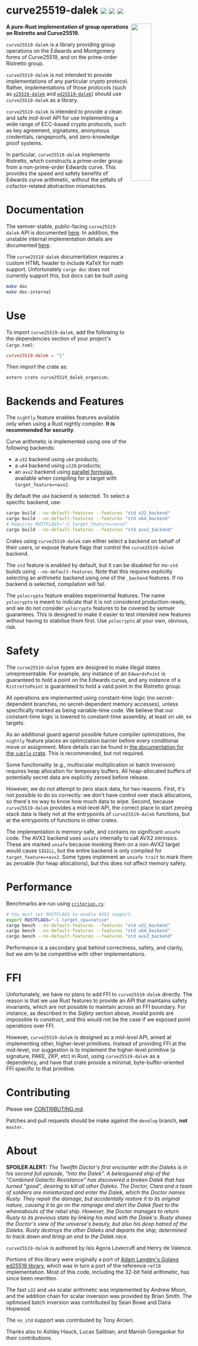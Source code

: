 
# curve25519-dalek [![](https://img.shields.io/crates/v/curve25519-dalek.svg)](https://crates.io/crates/curve25519-dalek) [![](https://img.shields.io/badge/dynamic/json.svg?label=docs&uri=https%3A%2F%2Fcrates.io%2Fapi%2Fv1%2Fcrates%2Fcurve25519-dalek%2Fversions&query=%24.versions%5B0%5D.num&colorB=4F74A6)](https://doc.dalek.rs) [![](https://travis-ci.org/dalek-cryptography/curve25519-dalek.svg?branch=master)](https://travis-ci.org/dalek-cryptography/curve25519-dalek)

<img
 width="33%"
 align="right"
 src="https://doc.dalek.rs/assets/dalek-logo-clear.png"/>

**A pure-Rust implementation of group operations on Ristretto and Curve25519.**

`curve25519-dalek` is a library providing group operations on the Edwards and
Montgomery forms of Curve25519, and on the prime-order Ristretto group.

`curve25519-dalek` is not intended to provide implementations of any particular
crypto protocol.  Rather, implementations of those protocols (such as
[`x25519-dalek`][x25519-dalek] and [`ed25519-dalek`][ed25519-dalek]) should use
`curve25519-dalek` as a library.

`curve25519-dalek` is intended to provide a clean and safe _mid-level_ API for use
implementing a wide range of ECC-based crypto protocols, such as key agreement,
signatures, anonymous credentials, rangeproofs, and zero-knowledge proof
systems.

In particular, `curve25519-dalek` implements Ristretto, which constructs a
prime-order group from a non-prime-order Edwards curve.  This provides the
speed and safety benefits of Edwards curve arithmetic, without the pitfalls of
cofactor-related abstraction mismatches.

# Documentation

The semver-stable, public-facing `curve25519-dalek` API is documented
[here][docs-external].  In addition, the unstable internal implementation
details are documented [here][docs-internal].

The `curve25519-dalek` documentation requires a custom HTML header to include
KaTeX for math support. Unfortunately `cargo doc` does not currently support
this, but docs can be built using
```sh
make doc
make doc-internal
```

# Use

To import `curve25519-dalek`, add the following to the dependencies section of
your project's `Cargo.toml`:
```toml
curve25519-dalek = "1"
```
Then import the crate as:
```rust,no_run
extern crate curve25519_dalek_organism;
```

# Backends and Features

The `nightly` feature enables features available only when using a Rust nightly
compiler.  **It is recommended for security**.

Curve arithmetic is implemented using one of the following backends:

* a `u32` backend using `u64` products;
* a `u64` backend using `u128` products;
* an `avx2` backend using [parallel formulas][parallel_doc], available
  when compiling for a target with `target_feature=+avx2`.

By default the `u64` backend is selected.  To select a specific backend, use:
```sh
cargo build --no-default-features --features "std u32_backend"
cargo build --no-default-features --features "std u64_backend"
# Requires RUSTFLAGS="-C target_feature=+avx2"
cargo build --no-default-features --features "std avx2_backend"
```
Crates using `curve25519-dalek` can either select a backend on behalf of their
users, or expose feature flags that control the `curve25519-dalek` backend.

The `std` feature is enabled by default, but it can be disabled for no-`std`
builds using `--no-default-features`.  Note that this requires explicitly
selecting an arithmetic backend using one of the `_backend` features.
If no backend is selected, compilation will fail.

The `yolocrypto` feature enables experimental features.  The name `yolocrypto`
is meant to indicate that it is not considered production-ready, and we do not
consider `yolocrypto` features to be covered by semver guarantees.
This is designed to make it easier to test intended new features
without having to stabilise them first.  Use `yolocrypto` at your own,
obvious, risk.

# Safety

The `curve25519-dalek` types are designed to make illegal states
unrepresentable.  For example, any instance of an `EdwardsPoint` is
guaranteed to hold a point on the Edwards curve, and any instance of a
`RistrettoPoint` is guaranteed to hold a valid point in the Ristretto
group.

All operations are implemented using constant-time logic (no
secret-dependent branches, no secret-dependent memory accesses),
unless specifically marked as being variable-time code.
We believe that our constant-time logic is lowered to constant-time
assembly, at least on `x86_64` targets.

As an additional guard against possible future compiler optimizations, the
`nightly` feature places an optimization barrier before every
conditional move or assignment.  More details can be found in [the
documentation for the `subtle` crate][subtle_doc].  This is
recommended, but not required.

Some functionality (e.g., multiscalar multiplication or batch
inversion) requires heap allocation for temporary buffers.  All
heap-allocated buffers of potentially secret data are explicitly
zeroed before release.

However, we do not attempt to zero stack data, for two reasons.
First, it's not possible to do so correctly: we don't have control
over stack allocations, so there's no way to know how much data to
wipe.  Second, because `curve25519-dalek` provides a mid-level API,
the correct place to start zeroing stack data is likely not at the
entrypoints of `curve25519-dalek` functions, but at the entrypoints of
functions in other crates.

The implementation is memory-safe, and contains no significant
`unsafe` code.  The AVX2 backend uses `unsafe` internally to call AVX2
intrinsics.  These are marked `unsafe` because invoking them on a
non-AVX2 target would cause `SIGILL`, but the entire backend is only
compiled for `target_feature=+avx2`.  Some types implement an `unsafe
trait` to mark them as zeroable (for heap allocations), but this does
not affect memory safety.

# Performance

Benchmarks are run using [`criterion.rs`][criterion]:

```sh
# You must set RUSTFLAGS to enable AVX2 support.
export RUSTFLAGS="-C target_cpu=native"
cargo bench --no-default-features --features "std u32_backend"
cargo bench --no-default-features --features "std u64_backend"
cargo bench --no-default-features --features "std avx2_backend"
```

Performance is a secondary goal behind correctness, safety, and
clarity, but we aim to be competitive with other implementations.

# FFI

Unfortunately, we have no plans to add FFI to `curve25519-dalek` directly.  The
reason is that we use Rust features to provide an API that maintains safety
invariants, which are not possible to maintain across an FFI boundary.  For
instance, as described in the _Safety_ section above, invalid points are
impossible to construct, and this would not be the case if we exposed point
operations over FFI.

However, `curve25519-dalek` is designed as a *mid-level* API, aimed at
implementing other, higher-level primitives.  Instead of providing FFI at the
mid-level, our suggestion is to implement the higher-level primitive (a
signature, PAKE, ZKP, etc) in Rust, using `curve25519-dalek` as a dependency,
and have that crate provide a minimal, byte-buffer-oriented FFI specific to
that primitive.

# Contributing

Please see [CONTRIBUTING.md][contributing].

Patches and pull requests should be make against the `develop`
branch, **not** `master`.

# About

**SPOILER ALERT:** *The Twelfth Doctor's first encounter with the Daleks is in
his second full episode, "Into the Dalek". A beleaguered ship of the "Combined
Galactic Resistance" has discovered a broken Dalek that has turned "good",
desiring to kill all other Daleks. The Doctor, Clara and a team of soldiers
are miniaturized and enter the Dalek, which the Doctor names Rusty. They
repair the damage, but accidentally restore it to its original nature, causing
it to go on the rampage and alert the Dalek fleet to the whereabouts of the
rebel ship. However, the Doctor manages to return Rusty to its previous state
by linking his mind with the Dalek's: Rusty shares the Doctor's view of the
universe's beauty, but also his deep hatred of the Daleks. Rusty destroys the
other Daleks and departs the ship, determined to track down and bring an end
to the Dalek race.*

`curve25519-dalek` is authored by Isis Agora Lovecruft and Henry de Valence. 

Portions of this library were originally a port of [Adam Langley's
Golang ed25519 library](https://github.com/agl/ed25519), which was in
turn a port of the reference `ref10` implementation.  Most of this code,
including the 32-bit field arithmetic, has since been rewritten.

The fast `u32` and `u64` scalar arithmetic was implemented by Andrew Moon, and
the addition chain for scalar inversion was provided by Brian Smith.  The
optimised batch inversion was contributed by Sean Bowe and Daira Hopwood.

The `no_std` support was contributed by Tony Arcieri.

Thanks also to Ashley Hauck, Lucas Salibian, and Manish Goregaokar for their
contributions.

[ed25519-dalek]: https://github.com/dalek-cryptography/ed25519-dalek
[x25519-dalek]: https://github.com/dalek-cryptography/x25519-dalek
[contributing]: https://github.com/dalek-cryptography/curve25519-dalek/blob/master/CONTRIBUTING.md
[docs-external]: https://doc.dalek.rs/curve25519_dalek/
[docs-internal]: https://doc-internal.dalek.rs/curve25519_dalek/
[criterion]: https://github.com/japaric/criterion.rs
[parallel_doc]: https://doc-internal.dalek.rs/curve25519_dalek/backend/vector/avx2/index.html
[subtle_doc]: https://doc.dalek.rs/subtle/
